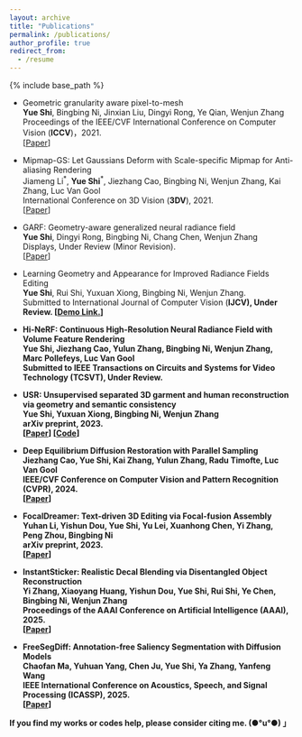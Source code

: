 ```yaml
---
layout: archive
title: "Publications"
permalink: /publications/
author_profile: true
redirect_from:
  - /resume
---
```

{% include base_path %}

<ul>
  <li>
    <p>Geometric granularity aware pixel-to-mesh<br /><strong>Yue Shi</strong>, Bingbing Ni, Jinxian Liu, Dingyi Rong, Ye Qian, Wenjun Zhang<br /> Proceedings of the IEEE/CVF International Conference on Computer Vision (<strong>ICCV</strong>)，2021.<br /> [<a href="https://openaccess.thecvf.com/content/ICCV2021/papers/Shi_Geometric_Granularity_Aware_Pixel-To-Mesh_ICCV_2021_paper.pdf">Paper</a>]</p>
  </li>
  <li>
   <p>Mipmap-GS: Let Gaussians Deform with Scale-specific Mipmap for Anti-aliasing Rendering<br />
<span style="position:relative; display:inline-block;"> 
  Jiameng Li<sup>*</sup>, 
  <strong>Yue Shi</strong><sup>*</sup>, Jiezhang Cao, Bingbing Ni, Wenjun Zhang, Kai Zhang, Luc Van Gool<br />
  International Conference on 3D Vision (<strong>3DV</strong>), 2021.<br /> 
  [<a href="https://arxiv.org/abs/2408.06286">Paper</a>]
</p>
  </li>
  <li>
    <p>GARF: Geometry-aware generalized neural radiance field<br /><strong>Yue Shi</strong>, Dingyi Rong, Bingbing Ni, Chang Chen, Wenjun Zhang<br /> Displays, Under Review (Minor Revision).<br /> [<a href="https://arxiv.org/pdf/2212.02280.pdf">Paper</a>]</p>
  </li>
  <li>
    <p>Learning Geometry and Appearance for Improved Radiance Fields Editing<br /><strong>Yue Shi</strong>, Rui Shi, Yuxuan Xiong, Bingbing Ni, Wenjun Zhang.<br />  Submitted to International Journal of Computer Vision (<strong>IJCV<strong>), Under Review.
[<a href="https://drive.google.com/file/d/1hVSAEM82ibnsklURHG0SC8ZoE7RYStew/view?usp=drive_link">Demo Link.</a>]
</p>
  </li>
<li>
 <p>Hi-NeRF: Continuous High-Resolution Neural Radiance Field with Volume Feature Rendering<br />
  <strong>Yue Shi</strong>, Jiezhang Cao, Yulun Zhang, Bingbing Ni, Wenjun Zhang, Marc Pollefeys, Luc Van Gool<br /> 
  Submitted to IEEE Transactions on Circuits and Systems for Video Technology (<strong>TCSVT</strong>), Under Review.<br /></p>
</li>
<li>
  <p>USR: Unsupervised separated 3D garment and human reconstruction via geometry and semantic consistency<br />
  <strong>Yue Shi</strong>, Yuxuan Xiong, Bingbing Ni, Wenjun Zhang<br /> 
  arXiv preprint, 2023.<br /> 
  [<a href="https://arxiv.org/pdf/2302.10518.pdf">Paper</a>]
  [<a href="https://github.com/shiyue001/USR">Code</a>]</p>
</li>
<li>
  <p>Deep Equilibrium Diffusion Restoration with Parallel Sampling<br />
  Jiezhang Cao, <strong>Yue Shi</strong>, Kai Zhang, Yulun Zhang, Radu Timofte, Luc Van Gool<br /> 
  IEEE/CVF Conference on Computer Vision and Pattern Recognition (<strong>CVPR</strong>), 2024.<br /> 
  [<a href="https://arxiv.org/pdf/2308.10608.pdf">Paper</a>]</p>
</li>
<li>
  <p>FocalDreamer: Text-driven 3D Editing via Focal-fusion Assembly<br />
  Yuhan Li, Yishun Dou, <strong>Yue Shi</strong>, Yu Lei, Xuanhong Chen, Yi Zhang, Peng Zhou, Bingbing Ni<br /> 
  arXiv preprint, 2023.<br />
  [<a href="https://arxiv.org/pdf/2308.10608.pdf">Paper</a>]</p>
</li>
<li>
  <p>InstantSticker: Realistic Decal Blending via Disentangled Object Reconstruction<br />
  Yi Zhang, Xiaoyang Huang, Yishun Dou, <strong>Yue Shi</strong>, Rui Shi, Ye Chen, Bingbing Ni, Wenjun Zhang<br /> 
  Proceedings of the AAAI Conference on Artificial Intelligence (<strong>AAAI</strong>), 2025.<br />
  [<a href="https://arxiv.org/abs/2308.10608">Paper</a>]</p>
</li>
<li>
  <p>FreeSegDiff: Annotation-free Saliency Segmentation with Diffusion Models<br />
  Chaofan Ma, Yuhuan Yang, Chen Ju, <strong>Yue Shi</strong>, Ya Zhang, Yanfeng Wang<br /> 
  IEEE International Conference on Acoustics, Speech, and Signal Processing (<strong>ICASSP</strong>), 2025.<br />
  [<a href="https://arxiv.org/abs/2308.10608">Paper</a>]</p>
</li>
  </li>
</ul>

If you find my works or codes help, please consider citing me. (●°u°●) 」
